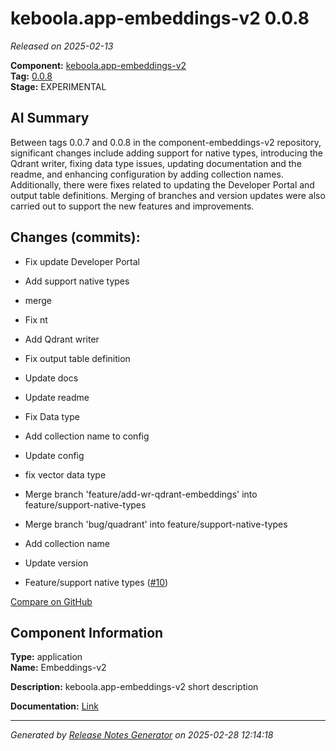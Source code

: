 # keboola.app-embeddings-v2 0.0.8

_Released on 2025-02-13_

**Component:** [keboola.app-embeddings-v2](https://github.com/keboola/component-embeddings-v2)  
**Tag:** [0.0.8](https://github.com/keboola/component-embeddings-v2/releases/tag/0.0.8)  
**Stage:** EXPERIMENTAL  


## AI Summary
Between tags 0.0.7 and 0.0.8 in the component-embeddings-v2 repository, significant changes include adding support for native types, introducing the Qdrant writer, fixing data type issues, updating documentation and the readme, and enhancing configuration by adding collection names. Additionally, there were fixes related to updating the Developer Portal and output table definitions. Merging of branches and version updates were also carried out to support the new features and improvements.



## Changes (commits):


- Fix update Developer Portal 
  



- Add support native types 
  



- merge 
  



- Fix nt 
  



- Add Qdrant writer 
  



- Fix output table definition 
  



- Update docs 
  



- Update readme 
  



- Fix Data type 
  



- Add collection name to config 
  



- Update config 
  



- fix vector data type 
  



- Merge branch 'feature/add-wr-qdrant-embeddings' into feature/support-native-types 
  



- Merge branch 'bug/quadrant' into feature/support-native-types 
  



- Add collection name 
  



- Update version 
  



- Feature/support native types ([#10](https://github.com/keboola/component-embeddings-v2/pull/10))
  



[Compare on GitHub](https://github.com/component-embeddings-v2/compare/0.0.7...0.0.8)



## Component Information
**Type:** application  
**Name:** Embeddings-v2  

**Description:** keboola.app-embeddings-v2 short description  


**Documentation:** [Link](https://github.com/keboola/component-embeddings-v2/blob/master/README.md)  



---
_Generated by [Release Notes Generator](https://github.com/keboola/release-notes-generator) on 2025-02-28 12:14:18_ 